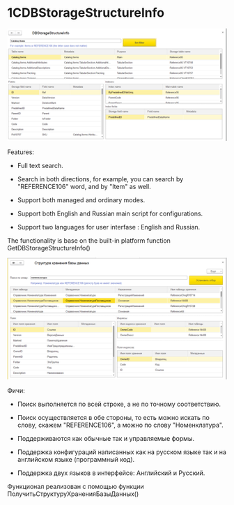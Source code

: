 # 1CDBStorageStructureInfo
![alt tag](https://github.com/alexkmbk/1CDBStorageStructureInfo/blob/master/Screenshot_en.png)

Features:
- Full text search.

- Search in both directions, for example, you can search by "REFERENCE106" word, and by "Item" as well.

- Support both managed and ordinary modes.

- Support both English and Russian main script for configurations.

- Support two  languages for user interfase : English and Russian.

The functionality  is base on the built-in platform function GetDBStorageStructureInfo()

![alt tag](https://github.com/alexkmbk/1CDBStorageStructureInfo/blob/master/Screenshot.png)


Фичи:
- Поиск выполняется по всей строке, а не по точному соответствию.

- Поиск осуществляется в обе стороны, то есть можно искать по слову, скажем "REFERENCE106", а можно по слову "Номенклатура".

- Поддерживаются как обычные так и управляемые формы.

- Поддержка конфигураций написанных как на русском языке так и на английском языке (программный код).

- Поддержка двух языков в интерфейсе: Английский и Русский.

Функционал реализован с помощью функции ПолучитьСтруктуруХраненияБазыДанных()
